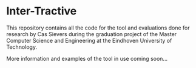 # Inter-Tractive
This repository contains all the code for the tool and evaluations done for research by Cas Sievers during the graduation project of the Master Computer Science and Engineering at the Eindhoven University of Technology.

More information and examples of the tool in use coming soon...